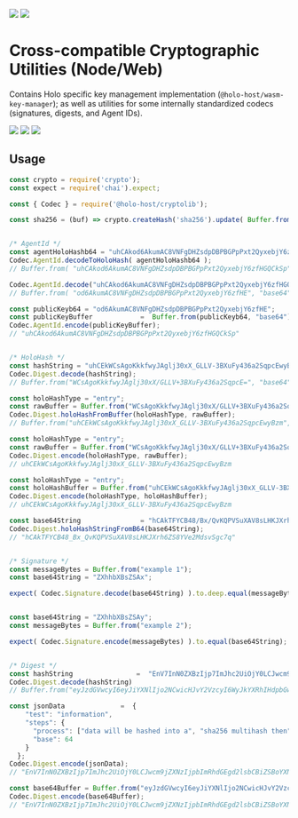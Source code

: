 [![](https://img.shields.io/npm/v/@holo-host/cryptolib/latest?style=flat-square)](http://npmjs.com/package/@holo-host/cryptolib)
[![](https://img.shields.io/github/workflow/status/holo-host/cryptolib-js/Node.js%20CI/master?style=flat-square&label=master)](https://github.com/holo-host/cryptolib-js)

# Cross-compatible Cryptographic Utilities (Node/Web)
Contains Holo specific key management implementation (`@holo-host/wasm-key-manager`); as well as
utilities for some internally standardized codecs (signatures, digests, and Agent IDs).

[![](https://img.shields.io/github/issues-raw/holo-host/cryptolib-js?style=flat-square)](https://github.com/holo-host/cryptolib-js/issues)
[![](https://img.shields.io/github/issues-closed-raw/holo-host/cryptolib-js?style=flat-square)](https://github.com/holo-host/cryptolib-js/issues?q=is%3Aissue+is%3Aclosed)
[![](https://img.shields.io/github/issues-pr-raw/holo-host/cryptolib-js?style=flat-square)](https://github.com/holo-host/cryptolib-js/pulls)

## Usage

```javascript
const crypto = require('crypto');
const expect = require('chai').expect;

const { Codec } = require('@holo-host/cryptolib');

const sha256 = (buf) => crypto.createHash('sha256').update( Buffer.from(buf) ).digest();


/* AgentId */
const agentHoloHashb64 = "uhCAkod6AkumAC8VNFgDHZsdpDBPBGPpPxt2QyxebjY6zfHGQCkSp"
Codec.AgentId.decodeToHoloHash( agentHoloHashb64 );
// Buffer.from( "uhCAkod6AkumAC8VNFgDHZsdpDBPBGPpPxt2QyxebjY6zfHGQCkSp", "base64" );

Codec.AgentId.decode("uhCAkod6AkumAC8VNFgDHZsdpDBPBGPpPxt2QyxebjY6zfHGQCkSp");
// Buffer.from( "od6AkumAC8VNFgDHZsdpDBPBGPpPxt2QyxebjY6zfHE", "base64" );

const publicKeyb64 = "od6AkumAC8VNFgDHZsdpDBPBGPpPxt2QyxebjY6zfHE";
const publicKeyBuffer            =  Buffer.from(publicKeyb64, "base64");
Codec.AgentId.encode(publicKeyBuffer);
// "uhCAkod6AkumAC8VNFgDHZsdpDBPBGPpPxt2QyxebjY6zfHGQCkSp"


/* HoloHash */
const hashString = "uhCEkWCsAgoKkkfwyJAglj30xX_GLLV-3BXuFy436a2SqpcEwyBzm";
Codec.Digest.decode(hashString);
// Buffer.from("WCsAgoKkkfwyJAglj30xX/GLLV+3BXuFy436a2SqpcE=", "base64");

const holoHashType = "entry";
const rawBuffer = Buffer.from("WCsAgoKkkfwyJAglj30xX/GLLV+3BXuFy436a2SqpcE=", "base64");
Codec.Digest.holoHashFromBuffer(holoHashType, rawBuffer);
// Buffer.from("uhCEkWCsAgoKkkfwyJAglj30xX_GLLV-3BXuFy436a2SqpcEwyBzm", "base64");

const holoHashType = "entry";
const rawBuffer = Buffer.from("WCsAgoKkkfwyJAglj30xX/GLLV+3BXuFy436a2SqpcE=", "base64");
Codec.Digest.encode(holoHashType, rawBuffer);
// uhCEkWCsAgoKkkfwyJAglj30xX_GLLV-3BXuFy436a2SqpcEwyBzm

const holoHashType = "entry";
const holoHashBuffer = Buffer.from("uhCEkWCsAgoKkkfwyJAglj30xX_GLLV-3BXuFy436a2SqpcEwyBzm", "base64");
Codec.Digest.encode(holoHashType, holoHashBuffer);
// uhCEkWCsAgoKkkfwyJAglj30xX_GLLV-3BXuFy436a2SqpcEwyBzm

const base64String				 = "hCAkTFYCB48/Bx/QvKQPVSuXAV8sLHKJXrh6ZS8YVe2MdsvSgc7q";
Codec.Digest.holoHashStringFromB64(base64String);
// "hCAkTFYCB48_Bx_QvKQPVSuXAV8sLHKJXrh6ZS8YVe2MdsvSgc7q"


/* Signature */
const messageBytes = Buffer.from("example 1");
const base64String = "ZXhhbXBsZSAx";

expect( Codec.Signature.decode(base64String) ).to.deep.equal(messageBytes)


const base64String = "ZXhhbXBsZSAy";
const messageBytes = Buffer.from("example 2");

expect( Codec.Signature.encode(messageBytes) ).to.equal(base64String);


/* Digest */
const hashString				=  "EnV7InN0ZXBzIjp7ImJhc2UiOjY0LCJwcm9jZXNzIjpbImRhdGEgd2lsbCBiZSBoYXNoZWQgaW50byBhIiwic2hhMjU2IG11bHRpaGFzaCB0aGVuIiwiZW5jb2RlZCJdfSwidGVzdCI6ImluZm9ybWF0aW9uIn0=";
Codec.Digest.decode(hashString)
// Buffer.from("eyJzdGVwcyI6eyJiYXNlIjo2NCwicHJvY2VzcyI6WyJkYXRhIHdpbGwgYmUgaGFzaGVkIGludG8gYSIsInNoYTI1NiBtdWx0aWhhc2ggdGhlbiIsImVuY29kZWQiXX0sInRlc3QiOiJpbmZvcm1hdGlvbiJ9", "base64")

const jsonData				=  {
    "test": "information",
    "steps": {
      "process": ["data will be hashed into a", "sha256 multihash then", "encoded"],
      "base": 64
    }
  };
Codec.Digest.encode(jsonData);
// "EnV7InN0ZXBzIjp7ImJhc2UiOjY0LCJwcm9jZXNzIjpbImRhdGEgd2lsbCBiZSBoYXNoZWQgaW50byBhIiwic2hhMjU2IG11bHRpaGFzaCB0aGVuIiwiZW5jb2RlZCJdfSwidGVzdCI6ImluZm9ybWF0aW9uIn0="

const base64Buffer = Buffer.from("eyJzdGVwcyI6eyJiYXNlIjo2NCwicHJvY2VzcyI6WyJkYXRhIHdpbGwgYmUgaGFzaGVkIGludG8gYSIsInNoYTI1NiBtdWx0aWhhc2ggdGhlbiIsImVuY29kZWQiXX0sInRlc3QiOiJpbmZvcm1hdGlvbiJ9", "base64" );
Codec.Digest.encode(base64Buffer);
// "EnV7InN0ZXBzIjp7ImJhc2UiOjY0LCJwcm9jZXNzIjpbImRhdGEgd2lsbCBiZSBoYXNoZWQgaW50byBhIiwic2hhMjU2IG11bHRpaGFzaCB0aGVuIiwiZW5jb2RlZCJdfSwidGVzdCI6ImluZm9ybWF0aW9uIn0="

```
